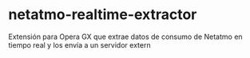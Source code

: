 # netatmo-realtime-extractor
Extensión para Opera GX que extrae datos de consumo de Netatmo en tiempo real y los envía a un servidor extern
